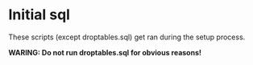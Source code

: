 
# Initial sql

These scripts (except droptables.sql) get ran during the setup process.

**WARING: Do not run droptables.sql for obvious reasons!**


